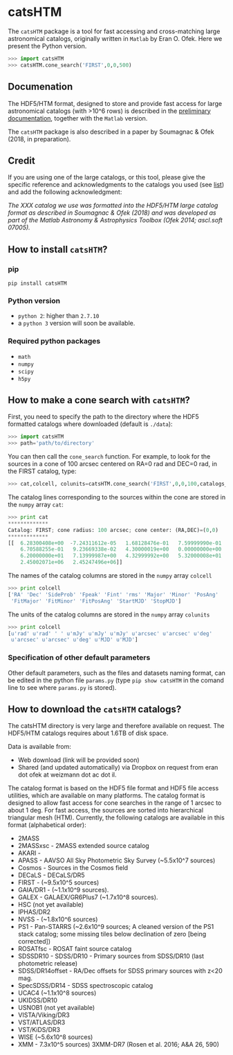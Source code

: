 # catsHTM
The `catsHTM` package is a tool for fast accessing and cross-matching large astronomical catalogs, originally written in `Matlab` by Eran O. Ofek. Here we present the Python version. 

```python
>>> import catsHTM
>>> catsHTM.cone_search('FIRST',0,0,500)
```
## Documenation

The HDF5/HTM format, designed to store and provide fast access for large astronomical catalogs (with >10^6 rows) is described in the [preliminary documentation](https://webhome.weizmann.ac.il/home/eofek/matlab/doc/catsHTM.html), together with the `Matlab` version.

The `catsHTM` package is also described in a paper by Soumagnac & Ofek (2018, in preparation).

## Credit
If you are using one of the large catalogs, or this tool, please give the specific reference and acknowledgments to the catalogs you used (see [list](https://webhome.weizmann.ac.il/home/eofek/matlab/doc/catsHTMcredit.html)) and add the following acknowledgment:

*The XXX catalog we use was formatted into the HDF5/HTM large catalog format as described in Soumagnac & Ofek (2018) and was developed as part of the Matlab Astronomy & Astrophysics Toolbox (Ofek 2014; ascl.soft 07005).*

## How to install `catsHTM`?

### pip

`pip install catsHTM`

### Python version
* `python 2`: higher than `2.7.10`
* a `python 3` version will soon be available.

### Required python packages
* `math`
* `numpy`
* `scipy`
* `h5py`


## How to make a cone search with ``catsHTM``?

First, you need to specify the path to the directory where the HDF5 formatted catalogs where downloaded (default is `./data`):
```python
>>> import catsHTM
>>> path='path/to/directory'
```
You can then call the `cone_search` function. For example, to look for the sources in a cone of 100 arcsec centered on RA=0 rad and DEC=0 rad, in the FIRST catalog, type: 
```python
>>> cat,colcell, colunits=catsHTM.cone_search('FIRST',0,0,100,catalogs_dir=path)
```
The catalog lines corresponding to the sources within the cone are stored in the `numpy` array `cat`:
```python
>>> print cat
*************
Catalog: FIRST; cone radius: 100 arcsec; cone center: (RA,DEC)=(0,0)
*************
[[  6.28300408e+00  -7.24311612e-05   1.68128476e-01   7.59999990e-01
    6.70588255e-01   9.23669338e-02   4.30000019e+00   0.00000000e+00
    6.20000000e+01   7.13999987e+00   4.32999992e+00   5.32000008e+01
    2.45002071e+06   2.45247496e+06]]
```
The names of the catalog columns are stored in the `numpy` array `colcell`

```python
>>> print colcell
['RA' 'Dec' 'SideProb' 'Fpeak' 'Fint' 'rms' 'Major' 'Minor' 'PosAng'
 'FitMajor' 'FitMinor' 'FitPosAng' 'StartMJD' 'StopMJD']
```
The units of the catalog columns are stored in the `numpy` array `colunits`

```python
>>> print colcell
[u'rad' u'rad' ' ' u'mJy' u'mJy' u'mJy' u'arcsec' u'arcsec' u'deg'
 u'arcsec' u'arcsec' u'deg' u'MJD' u'MJD']
```

### Specification of other default parameters 

Other default parameters, such as the files and datasets naming format, can be edited in the python file `params.py` (type `pip show catsHTM` in the comand line to see where `params.py` is stored).


## How to download the `catsHTM` catalogs?

The catsHTM directory is very large and therefore available on request. The HDF5/HTM catalogs requires about 1.6TB of disk space.

Data is available from:

* Web download (link will be provided soon)
* Shared (and updated automatically) via Dropbox on request from eran dot ofek at weizmann dot ac dot il.


The catalog format is based on the HDF5 file format and HDF5 file access utilities, which are available on many platforms. The catalog format is designed to allow fast access for cone searches in the range of 1 arcsec to about 1 deg. For fast access, the sources are sorted into hierarchical triangular mesh (HTM). Currently, the following catalogs are available in this format (alphabetical order):

* 2MASS
* 2MASSxsc - 2MASS extended source catalog
* AKARI - 
* APASS - AAVSO All Sky Photometric Sky Survey (~5.5x10^7 sources)
* Cosmos - Sources in the Cosmos field
* DECaLS - DECaLS/DR5
* FIRST - (~9.5x10^5 sources)
* GAIA/DR1 -  (~1.1x10^9 sources).
* GALEX -  GALAEX/GR6Plus7 (~1.7x10^8 sources).
* HSC (not yet available)
* IPHAS/DR2 
* NVSS - (~1.8x10^6 sources)
* PS1 - Pan-STARRS (~2.6x10^9 sources; A cleaned version of the PS1 stack catalog; some missing tiles below declination of zero [being corrected])
* ROSATfsc - ROSAT faint source catalog
* SDSSDR10 - SDSS/DR10 - Primary sources from SDSS/DR10 (last photometric release)
* SDSS/DR14offset - RA/Dec offsets for SDSS primary sources with z<20 mag.
* SpecSDSS/DR14 - SDSS spectroscopic catalog
* UCAC4  (~1.1x10^8 sources)
* UKIDSS/DR10
* USNOB1 (not yet available)
* VISTA/Viking/DR3
* VST/ATLAS/DR3
* VST/KiDS/DR3
* WISE (~5.6x10^8 sources)
* XMM - 7.3x10^5 sources) 3XMM-DR7 (Rosen et al. 2016; A&A 26, 590)
